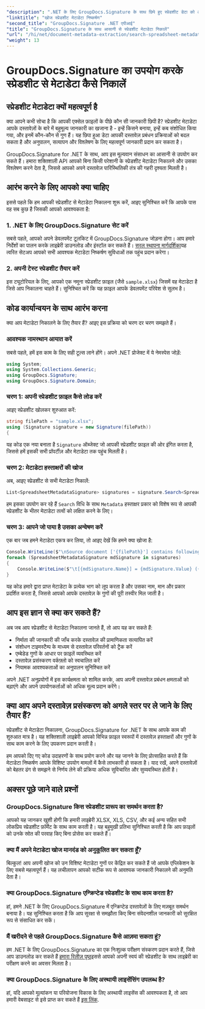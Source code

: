 ```yaml
---
"description": ".NET के लिए GroupDocs.Signature के साथ छिपे हुए स्प्रेडशीट डेटा को अनलॉक करें। दस्तावेज़ प्रबंधन और निर्णय लेने की प्रक्रिया को बेहतर बनाने के लिए मेटाडेटा को आसानी से निकालें।"
"linktitle": "खोज स्प्रेडशीट मेटाडेटा निष्कर्षण"
"second_title": "GroupDocs.Signature .NET एपीआई"
"title": "GroupDocs.Signature के साथ आसानी से स्प्रेडशीट मेटाडेटा निकालें"
"url": "/hi/net/document-metadata-extraction/search-spreadsheet-metadata-extraction/"
"weight": 13
---
```


# GroupDocs.Signature का उपयोग करके स्प्रेडशीट से मेटाडेटा कैसे निकालें

## स्प्रेडशीट मेटाडेटा क्यों महत्वपूर्ण है

क्या आपने कभी सोचा है कि आपकी एक्सेल फ़ाइलों के पीछे कौन सी जानकारी छिपी है? स्प्रेडशीट मेटाडेटा आपके दस्तावेज़ों के बारे में बहुमूल्य जानकारी का खजाना है - इन्हें किसने बनाया, इन्हें कब संशोधित किया गया, और इनमें कौन-कौन से गुण हैं। यह छिपा हुआ डेटा आपकी दस्तावेज़ प्रबंधन प्रक्रियाओं को बदल सकता है और अनुपालन, सत्यापन और विश्लेषण के लिए महत्वपूर्ण जानकारी प्रदान कर सकता है।

GroupDocs.Signature for .NET के साथ, आप इस मूल्यवान संसाधन का आसानी से उपयोग कर सकते हैं। हमारा शक्तिशाली API आपको बिना किसी परेशानी के स्प्रेडशीट मेटाडेटा निकालने और उसका विश्लेषण करने देता है, जिससे आपको अपने दस्तावेज़ पारिस्थितिकी तंत्र की गहरी दृश्यता मिलती है।

## आरंभ करने के लिए आपको क्या चाहिए

इससे पहले कि हम आपकी स्प्रेडशीट से मेटाडेटा निकालना शुरू करें, आइए सुनिश्चित करें कि आपके पास वह सब कुछ है जिसकी आपको आवश्यकता है:

### 1. .NET के लिए GroupDocs.Signature सेट करें

सबसे पहले, आपको अपने डेवलपमेंट टूलकिट में GroupDocs.Signature जोड़ना होगा। आप हमारे निर्देशों का पालन करके लाइब्रेरी डाउनलोड और इंस्टॉल कर सकते हैं। [सरल स्थापना मार्गदर्शिका](https://tutorials.groupdocs.com/signature/net/)यह त्वरित सेटअप आपको सभी आवश्यक मेटाडेटा निष्कर्षण सुविधाओं तक पहुंच प्रदान करेगा।

### 2. अपनी टेस्ट स्प्रेडशीट तैयार करें

इस ट्यूटोरियल के लिए, आपको एक नमूना स्प्रेडशीट फ़ाइल (जैसे `sample.xlsx`) जिसमें वह मेटाडेटा है जिसे आप निकालना चाहते हैं। सुनिश्चित करें कि यह फ़ाइल आपके डेवलपमेंट परिवेश से सुलभ है।

## कोड कार्यान्वयन के साथ आरंभ करना

क्या आप मेटाडेटा निकालने के लिए तैयार हैं? आइए इस प्रक्रिया को चरण दर चरण समझते हैं।

### आवश्यक नामस्थान आयात करें

सबसे पहले, हमें इस काम के लिए सही टूल्स लाने होंगे। अपने .NET प्रोजेक्ट में ये नेमस्पेस जोड़ें:

```csharp
using System;
using System.Collections.Generic;
using GroupDocs.Signature;
using GroupDocs.Signature.Domain;
```

### चरण 1: अपनी स्प्रेडशीट फ़ाइल कैसे लोड करें

आइए स्प्रेडशीट खोलकर शुरुआत करें:

```csharp
string filePath = "sample.xlsx";
using (Signature signature = new Signature(filePath))
{
```

यह कोड एक नया बनाता है `Signature` ऑब्जेक्ट जो आपकी स्प्रेडशीट फ़ाइल की ओर इंगित करता है, जिससे हमें इसकी सभी प्रॉपर्टीज़ और मेटाडेटा तक पहुंच मिलती है।

### चरण 2: मेटाडेटा हस्ताक्षरों की खोज

अब, आइए स्प्रेडशीट से सभी मेटाडेटा निकालें:

```csharp
List<SpreadsheetMetadataSignature> signatures = signature.Search<SpreadsheetMetadataSignature>(SignatureType.Metadata);
```

हम इसका उपयोग कर रहे हैं `Search` विधि के साथ `Metadata` हस्ताक्षर प्रकार को विशेष रूप से आपकी स्प्रेडशीट के भीतर मेटाडेटा तत्वों को लक्षित करने के लिए।

### चरण 3: आपने जो पाया है उसका अन्वेषण करें

एक बार जब हमने मेटाडेटा एकत्र कर लिया, तो आइए देखें कि हमने क्या खोजा है:

```csharp
Console.WriteLine($"\nSource document ['{filePath}'] contains following signatures.");
foreach (SpreadsheetMetadataSignature mdSignature in signatures)
{
    Console.WriteLine($"\t[{mdSignature.Name}] = {mdSignature.Value} ({mdSignature.Type})");
}
```

यह कोड हमारे द्वारा प्राप्त मेटाडेटा के प्रत्येक भाग को लूप करता है और उसका नाम, मान और प्रकार प्रदर्शित करता है, जिससे आपको आपके दस्तावेज़ के गुणों की पूरी तस्वीर मिल जाती है।

## आप इस ज्ञान से क्या कर सकते हैं?

अब जब आप स्प्रेडशीट से मेटाडेटा निकालना जानते हैं, तो आप यह कर सकते हैं:

- निर्माता की जानकारी की जाँच करके दस्तावेज़ की प्रामाणिकता सत्यापित करें
- संशोधन टाइमस्टैम्प के माध्यम से दस्तावेज़ परिवर्तनों को ट्रैक करें
- एम्बेडेड गुणों के आधार पर फ़ाइलें व्यवस्थित करें
- दस्तावेज़ प्रसंस्करण वर्कफ़्लो को स्वचालित करें
- नियामक आवश्यकताओं का अनुपालन सुनिश्चित करें

अपने .NET अनुप्रयोगों में इस कार्यक्षमता को शामिल करके, आप अपनी दस्तावेज़ प्रबंधन क्षमताओं को बढ़ाएंगे और अपने उपयोगकर्ताओं को अधिक मूल्य प्रदान करेंगे।

## क्या आप अपने दस्तावेज़ प्रसंस्करण को अगले स्तर पर ले जाने के लिए तैयार हैं?

स्प्रेडशीट से मेटाडेटा निकालना, GroupDocs.Signature for .NET के साथ आपके काम की शुरुआत मात्र है। यह शक्तिशाली लाइब्रेरी आपको विभिन्न फ़ाइल स्वरूपों में दस्तावेज़ हस्ताक्षरों और गुणों के साथ काम करने के लिए उपकरण प्रदान करती है।

हम आपको दिए गए कोड उदाहरणों के साथ प्रयोग करने और यह जानने के लिए प्रोत्साहित करते हैं कि मेटाडेटा निष्कर्षण आपके विशिष्ट उपयोग मामलों में कैसे लाभकारी हो सकता है। याद रखें, अपने दस्तावेज़ों को बेहतर ढंग से समझने से निर्णय लेने की प्रक्रिया अधिक सुविचारित और सुव्यवस्थित होती है।

## अक्सर पूछे जाने वाले प्रश्नों

### GroupDocs.Signature किस स्प्रेडशीट प्रारूप का समर्थन करता है?

आपको यह जानकर खुशी होगी कि हमारी लाइब्रेरी XLSX, XLS, CSV, और कई अन्य सहित सभी लोकप्रिय स्प्रेडशीट फ़ॉर्मेट के साथ काम करती है। यह बहुमुखी प्रतिभा सुनिश्चित करती है कि आप फ़ाइलों को उनके स्रोत की परवाह किए बिना प्रोसेस कर सकते हैं।

### क्या मैं अपने मेटाडेटा खोज मानदंड को अनुकूलित कर सकता हूँ?

बिल्कुल! आप अपनी खोज को उन विशिष्ट मेटाडेटा गुणों पर केंद्रित कर सकते हैं जो आपके एप्लिकेशन के लिए सबसे महत्वपूर्ण हैं। यह लचीलापन आपको सटीक रूप से आवश्यक जानकारी निकालने की अनुमति देता है।

### क्या GroupDocs.Signature एन्क्रिप्टेड स्प्रेडशीट के साथ काम करता है?

हां, हमने .NET के लिए GroupDocs.Signature में एन्क्रिप्टेड दस्तावेज़ों के लिए मज़बूत समर्थन बनाया है। यह सुनिश्चित करता है कि आप सुरक्षा से समझौता किए बिना संवेदनशील जानकारी को सुरक्षित रूप से संसाधित कर सकें।

### मैं खरीदने से पहले GroupDocs.Signature कैसे आज़मा सकता हूं?

हम .NET के लिए GroupDocs.Signature का एक निःशुल्क परीक्षण संस्करण प्रदान करते हैं, जिसे आप डाउनलोड कर सकते हैं [हमारा रिलीज़ पृष्ठ](https://releases.groupdocs.com/)इससे आपको अपनी स्वयं की स्प्रेडशीट के साथ लाइब्रेरी का परीक्षण करने का अवसर मिलता है।

### क्या GroupDocs.Signature के लिए अस्थायी लाइसेंसिंग उपलब्ध है?

हां, यदि आपको मूल्यांकन या परियोजना विकास के लिए अस्थायी लाइसेंस की आवश्यकता है, तो आप हमारी वेबसाइट से इसे प्राप्त कर सकते हैं [इस लिंक](https://purchase.groupdocs.com/temporary-license/).
